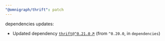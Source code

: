 ```yaml
---
"@omnigraph/thrift": patch
---
```

dependencies updates:
  - Updated dependency [`thrift@^0.21.0` ↗︎](https://www.npmjs.com/package/thrift/v/0.21.0) (from `^0.20.0`, in `dependencies`)
